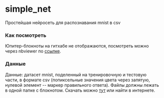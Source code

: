 # simple_net
 Простейшая нейросеть для распознавания mnist в csv

### Как посмотреть
 Юпитер-блокноты на гитхабе не отображаются, посмотреть можно через nbviewer по [ссылке](https://nbviewer.jupyter.org/github/albertinopetruccio/simple_net/blob/main/net0.ipynb).

### Данные
 Данные: датасет mnist, поделенный на тренировочную и тестовую части, в формате csv (попиксельные значения цвета через запятую, нулевой элемент -- маркер правильного ответа). Файлы должны лежать в одной папке с блокнотом. Скачать можно [тут](https://drive.google.com/drive/folders/1OOgKqkTpTS3RT9zczU83fIoU3mRZmFXe) или найти в интернете.